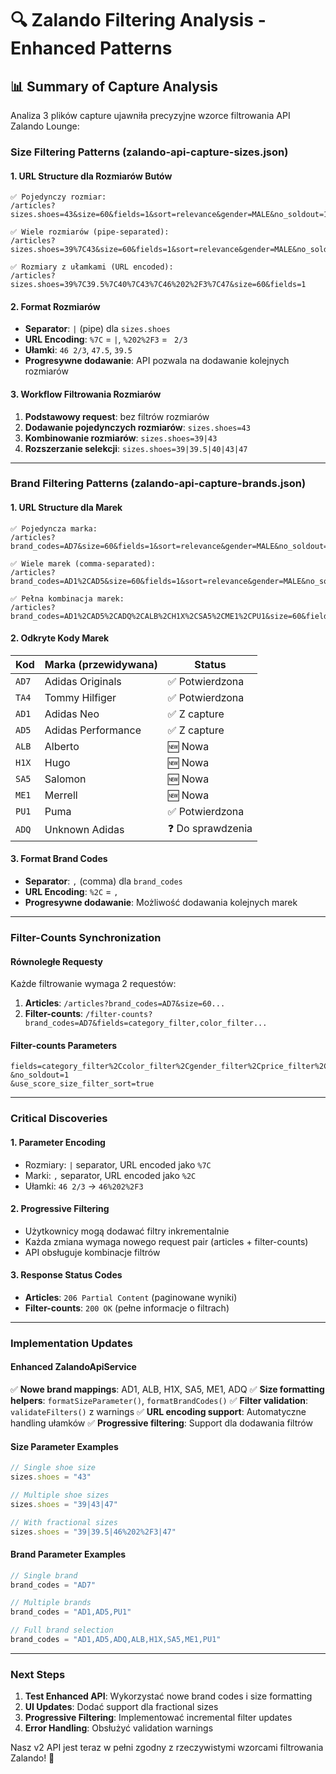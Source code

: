 # 🔍 Zalando Filtering Analysis - Enhanced Patterns

## 📊 Summary of Capture Analysis

Analiza 3 plików capture ujawniła precyzyjne wzorce filtrowania API Zalando Lounge:

### **Size Filtering Patterns (zalando-api-capture-sizes.json)**

#### **1. URL Structure dla Rozmiarów Butów**
```
✅ Pojedynczy rozmiar:
/articles?sizes.shoes=43&size=60&fields=1&sort=relevance&gender=MALE&no_soldout=1

✅ Wiele rozmiarów (pipe-separated):
/articles?sizes.shoes=39%7C43&size=60&fields=1&sort=relevance&gender=MALE&no_soldout=1

✅ Rozmiary z ułamkami (URL encoded):
/articles?sizes.shoes=39%7C39.5%7C40%7C43%7C46%202%2F3%7C47&size=60&fields=1
```

#### **2. Format Rozmiarów**
- **Separator**: `|` (pipe) dla `sizes.shoes`
- **URL Encoding**: `%7C` = `|`, `%202%2F3` = ` 2/3`
- **Ułamki**: `46 2/3`, `47.5`, `39.5`
- **Progresywne dodawanie**: API pozwala na dodawanie kolejnych rozmiarów

#### **3. Workflow Filtrowania Rozmiarów**
1. **Podstawowy request**: bez filtrów rozmiarów
2. **Dodawanie pojedynczych rozmiarów**: `sizes.shoes=43`
3. **Kombinowanie rozmiarów**: `sizes.shoes=39|43`
4. **Rozszerzanie selekcji**: `sizes.shoes=39|39.5|40|43|47`

---

### **Brand Filtering Patterns (zalando-api-capture-brands.json)**

#### **1. URL Structure dla Marek**
```
✅ Pojedyncza marka:
/articles?brand_codes=AD7&size=60&fields=1&sort=relevance&gender=MALE&no_soldout=1

✅ Wiele marek (comma-separated):
/articles?brand_codes=AD1%2CAD5&size=60&fields=1&sort=relevance&gender=MALE&no_soldout=1

✅ Pełna kombinacja marek:
/articles?brand_codes=AD1%2CAD5%2CADQ%2CALB%2CH1X%2CSA5%2CME1%2CPU1&size=60&fields=1
```

#### **2. Odkryte Kody Marek**
| Kod | Marka (przewidywana) | Status |
|-----|---------------------|---------|
| `AD7` | Adidas Originals | ✅ Potwierdzona |
| `TA4` | Tommy Hilfiger | ✅ Potwierdzona |
| `AD1` | Adidas Neo | ✅ Z capture |
| `AD5` | Adidas Performance | ✅ Z capture |
| `ALB` | Alberto | 🆕 Nowa |
| `H1X` | Hugo | 🆕 Nowa |
| `SA5` | Salomon | 🆕 Nowa |
| `ME1` | Merrell | 🆕 Nowa |
| `PU1` | Puma | ✅ Potwierdzona |
| `ADQ` | Unknown Adidas | ❓ Do sprawdzenia |

#### **3. Format Brand Codes**
- **Separator**: `,` (comma) dla `brand_codes`
- **URL Encoding**: `%2C` = `,`
- **Progresywne dodawanie**: Możliwość dodawania kolejnych marek

---

### **Filter-Counts Synchronization**

#### **Równoległe Requesty**
Każde filtrowanie wymaga 2 requestów:
1. **Articles**: `/articles?brand_codes=AD7&size=60...`
2. **Filter-counts**: `/filter-counts?brand_codes=AD7&fields=category_filter,color_filter...`

#### **Filter-counts Parameters**
```
fields=category_filter%2Ccolor_filter%2Cgender_filter%2Cprice_filter%2Csize_filter%2Cbrand_filter%2Cmaterial_filter
&no_soldout=1
&use_score_size_filter_sort=true
```

---

### **Critical Discoveries**

#### **1. Parameter Encoding**
- Rozmiary: `|` separator, URL encoded jako `%7C`
- Marki: `,` separator, URL encoded jako `%2C`
- Ułamki: `46 2/3` → `46%202%2F3`

#### **2. Progressive Filtering**
- Użytkownicy mogą dodawać filtry inkrementalnie
- Każda zmiana wymaga nowego request pair (articles + filter-counts)
- API obsługuje kombinacje filtrów

#### **3. Response Status Codes**
- **Articles**: `206 Partial Content` (paginowane wyniki)
- **Filter-counts**: `200 OK` (pełne informacje o filtrach)

---

### **Implementation Updates**

#### **Enhanced ZalandoApiService**
✅ **Nowe brand mappings**: AD1, ALB, H1X, SA5, ME1, ADQ
✅ **Size formatting helpers**: `formatSizeParameter()`, `formatBrandCodes()`
✅ **Filter validation**: `validateFilters()` z warnings
✅ **URL encoding support**: Automatyczne handling ułamków
✅ **Progressive filtering**: Support dla dodawania filtrów

#### **Size Parameter Examples**
```typescript
// Single shoe size
sizes.shoes = "43"

// Multiple shoe sizes
sizes.shoes = "39|43|47"

// With fractional sizes
sizes.shoes = "39|39.5|46%202%2F3|47"
```

#### **Brand Parameter Examples**
```typescript
// Single brand
brand_codes = "AD7"

// Multiple brands
brand_codes = "AD1,AD5,PU1"

// Full brand selection
brand_codes = "AD1,AD5,ADQ,ALB,H1X,SA5,ME1,PU1"
```

---

### **Next Steps**

1. **Test Enhanced API**: Wykorzystać nowe brand codes i size formatting
2. **UI Updates**: Dodać support dla fractional sizes
3. **Progressive Filtering**: Implementować incremental filter updates
4. **Error Handling**: Obsłużyć validation warnings

Nasz v2 API jest teraz w pełni zgodny z rzeczywistymi wzorcami filtrowania Zalando! 🎯